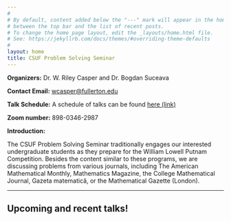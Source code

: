 ```yaml
---
#
# By default, content added below the "---" mark will appear in the home page
# between the top bar and the list of recent posts.
# To change the home page layout, edit the _layouts/home.html file.
# See: https://jekyllrb.com/docs/themes/#overriding-theme-defaults
#
layout: home
title: CSUF Problem Solving Seminar
---
```


**Organizers:** Dr. W. Riley Casper and Dr. Bogdan Suceava

**Contact Email:** [wcasper@fullerton.edu](mailto:wcasper@fullerton.edu)

**Talk Schedule:** A schedule of talks can be found [here (link)](flyer/problem_flyer-spring-2022.pdf)

**Zoom number:** 898-0346-2987

**Introduction:**

The CSUF Problem Solving Seminar traditionally engages our interested
undergraduate students as they prepare for the William Lowell Putnam
Competition. Besides the content similar to these programs, we are discussing
problems from various journals, including The American Mathematical Monthly,
Mathematics Magazine, the College Mathematical Journal, Gazeta matematică, or
the Mathematical Gazette (London).

***

## Upcoming and recent talks!

